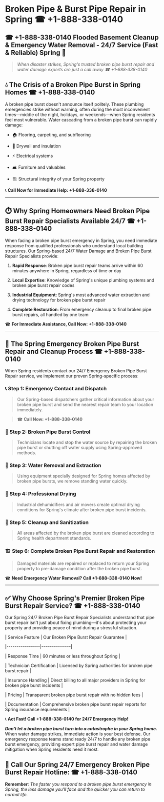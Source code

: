 # Broken Pipe & Burst Pipe Repair in Spring ☎ +1-888-338-0140  
## ☎ +1-888-338-0140 Flooded Basement Cleanup & Emergency Water Removal - 24/7 Service (Fast & Reliable) Spring 🚨  

> *When disaster strikes, Spring's trusted broken pipe burst repair and water damage experts are just a call away ☎ +1-888-338-0140*  

## 💧 The Crisis of a Broken Pipe Burst in Spring Homes ☎ +1-888-338-0140  

A broken pipe burst doesn't announce itself politely. These plumbing emergencies strike without warning, often during the most inconvenient times—middle of the night, holidays, or weekends—when Spring residents feel most vulnerable. Water cascading from a broken pipe burst can rapidly damage:  

* 🏠 Flooring, carpeting, and subflooring  
* 🧱 Drywall and insulation  
* ⚡ Electrical systems  
* 🛋️ Furniture and valuables  
* 🏗️ Structural integrity of your Spring property  

📞 **Call Now for Immediate Help: +1-888-338-0140**  

---  

## ⏱️ Why Spring Homeowners Need Broken Pipe Burst Repair Specialists Available 24/7 ☎ +1-888-338-0140  

When facing a broken pipe burst emergency in Spring, you need immediate response from qualified professionals who understand local building structures. Our Spring-based 24/7 Water Damage and Broken Pipe Burst Repair Specialists provide:  

1. **Rapid Response**: Broken pipe burst repair teams arrive within 60 minutes anywhere in Spring, regardless of time or day  
2. **Local Expertise**: Knowledge of Spring's unique plumbing systems and broken pipe burst repair codes  
3. **Industrial Equipment**: Spring's most advanced water extraction and drying technology for broken pipe burst repair  
4. **Complete Restoration**: From emergency cleanup to final broken pipe burst repairs, all handled by one team  

☎ **For Immediate Assistance, Call Now: +1-888-338-0140**  

---  

## 🔧 The Spring Emergency Broken Pipe Burst Repair and Cleanup Process ☎ +1-888-338-0140  

When Spring residents contact our 24/7 Emergency Broken Pipe Burst Repair service, we implement our proven Spring-specific process:  

### 📞 Step 1: Emergency Contact and Dispatch  
> Our Spring-based dispatchers gather critical information about your broken pipe burst and send the nearest repair team to your location immediately.  
> ☎ **Call Now: +1-888-338-0140**  

### 🚿 Step 2: Broken Pipe Burst Control  
> Technicians locate and stop the water source by repairing the broken pipe burst or shutting off water supply using Spring-approved methods.  

### 🌊 Step 3: Water Removal and Extraction  
> Using equipment specially designed for Spring homes affected by broken pipe bursts, we remove standing water quickly.  

### 💨 Step 4: Professional Drying  
> Industrial dehumidifiers and air movers create optimal drying conditions for Spring's climate after broken pipe burst incidents.  

### 🧼 Step 5: Cleanup and Sanitization  
> All areas affected by the broken pipe burst are cleaned according to Spring health department standards.  

### 🏗️ Step 6: Complete Broken Pipe Burst Repair and Restoration  
> Damaged materials are repaired or replaced to return your Spring property to pre-damage condition after the broken pipe burst.  

☎ **Need Emergency Water Removal? Call +1-888-338-0140 Now!**  

---  

## ✅ Why Choose Spring's Premier Broken Pipe Burst Repair Service? ☎ +1-888-338-0140  

Our Spring 24/7 Broken Pipe Burst Repair Specialists understand that pipe burst repair isn't just about fixing plumbing—it's about protecting your property and providing peace of mind during a stressful situation.  

| Service Feature | Our Broken Pipe Burst Repair Guarantee |  
|-----------------|---------------|  
| Response Time | 60 minutes or less throughout Spring |  
| Technician Certification | Licensed by Spring authorities for broken pipe burst repair |  
| Insurance Handling | Direct billing to all major providers in Spring for broken pipe burst incidents |  
| Pricing | Transparent broken pipe burst repair with no hidden fees |  
| Documentation | Comprehensive broken pipe burst repair reports for Spring insurance requirements |  

📞 **Act Fast! Call +1-888-338-0140 for 24/7 Emergency Help!**  

***Don't let a broken pipe burst turn into a catastrophe in your Spring home.*** When water damage strikes, immediate action is your best defense. Our emergency response teams stand ready 24/7 to handle any broken pipe burst emergency, providing expert pipe burst repair and water damage mitigation when Spring residents need it most.  

## 📱 Call Our Spring 24/7 Emergency Broken Pipe Burst Repair Hotline: ☎ +1-888-338-0140  

**Remember**: *The faster you respond to a broken pipe burst emergency in Spring, the less damage you'll face and the quicker you can return to normal life.*
